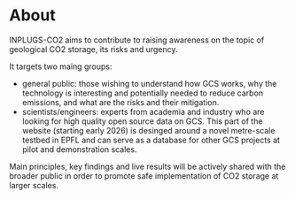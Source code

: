 # About

INPLUGS-CO2 aims to contribute to raising awareness on the topic of geological CO2 storage, its risks and urgency.

It targets two maing groups:

- general public: those wishing to understand how GCS works, why the technology is interesting
  and potentially needed to reduce carbon emissions, and what are the risks and their mitigation.
- scientists/engineers: experts from academia and industry who are looking for high quality open
  source data on GCS. This part of the website (starting early 2026) is desinged around a novel
  metre-scale testbed in EPFL and can serve as a database for other GCS projects at pilot and
  demonstration scales.

Main principles, key findings and live results will be actively shared with the broader public in
order to promote safe implementation of CO2 storage at larger scales.
